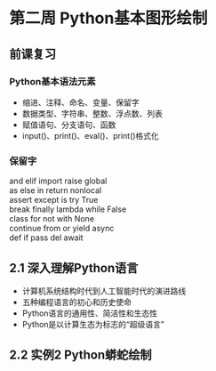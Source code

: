 # 第二周 Python基本图形绘制
## 前课复习
### Python基本语法元素
* 缩进、注释、命名、变量、保留字
* 数据类型、字符串、整数、浮点数、列表
* 赋值语句、分支语句、函数
* input()、print()、eval()、print()格式化
### 保留字
and elif import raise global  
as else in return nonlocal   
assert except is try True  
break finally lambda while False  
class for not with None  
continue from or yield async  
def if pass del await 
## 2.1 深入理解Python语言
* 计算机系统结构时代到人工智能时代的演进路线
* 五种编程语言的初心和历史使命
* Python语言的通用性、简洁性和生态性
* Python是以计算生态为标志的“超级语言”
## 2.2 实例2 Python蟒蛇绘制

